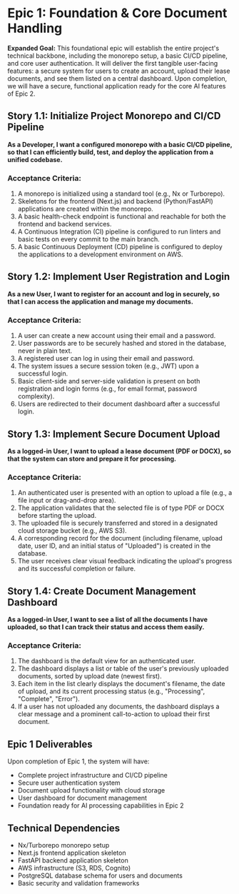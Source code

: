 # Epic 1: Foundation & Core Document Handling

**Expanded Goal:** This foundational epic will establish the entire project's technical backbone, including the monorepo setup, a basic CI/CD pipeline, and core user authentication. It will deliver the first tangible user-facing features: a secure system for users to create an account, upload their lease documents, and see them listed on a central dashboard. Upon completion, we will have a secure, functional application ready for the core AI features of Epic 2.

## Story 1.1: Initialize Project Monorepo and CI/CD Pipeline

**As a Developer, I want a configured monorepo with a basic CI/CD pipeline, so that I can efficiently build, test, and deploy the application from a unified codebase.**

### Acceptance Criteria:
1. A monorepo is initialized using a standard tool (e.g., Nx or Turborepo).  
2. Skeletons for the frontend (Next.js) and backend (Python/FastAPI) applications are created within the monorepo.  
3. A basic health-check endpoint is functional and reachable for both the frontend and backend services.  
4. A Continuous Integration (CI) pipeline is configured to run linters and basic tests on every commit to the main branch.  
5. A basic Continuous Deployment (CD) pipeline is configured to deploy the applications to a development environment on AWS.

## Story 1.2: Implement User Registration and Login

**As a new User, I want to register for an account and log in securely, so that I can access the application and manage my documents.**

### Acceptance Criteria:
1. A user can create a new account using their email and a password.  
2. User passwords are to be securely hashed and stored in the database, never in plain text.  
3. A registered user can log in using their email and password.  
4. The system issues a secure session token (e.g., JWT) upon a successful login.  
5. Basic client-side and server-side validation is present on both registration and login forms (e.g., for email format, password complexity).  
6. Users are redirected to their document dashboard after a successful login.

## Story 1.3: Implement Secure Document Upload

**As a logged-in User, I want to upload a lease document (PDF or DOCX), so that the system can store and prepare it for processing.**

### Acceptance Criteria:
1. An authenticated user is presented with an option to upload a file (e.g., a file input or drag-and-drop area).  
2. The application validates that the selected file is of type PDF or DOCX before starting the upload.  
3. The uploaded file is securely transferred and stored in a designated cloud storage bucket (e.g., AWS S3).  
4. A corresponding record for the document (including filename, upload date, user ID, and an initial status of "Uploaded") is created in the database.  
5. The user receives clear visual feedback indicating the upload's progress and its successful completion or failure.

## Story 1.4: Create Document Management Dashboard

**As a logged-in User, I want to see a list of all the documents I have uploaded, so that I can track their status and access them easily.**

### Acceptance Criteria:
1. The dashboard is the default view for an authenticated user.  
2. The dashboard displays a list or table of the user's previously uploaded documents, sorted by upload date (newest first).  
3. Each item in the list clearly displays the document's filename, the date of upload, and its current processing status (e.g., "Processing", "Complete", "Error").  
4. If a user has not uploaded any documents, the dashboard displays a clear message and a prominent call-to-action to upload their first document.

## Epic 1 Deliverables

Upon completion of Epic 1, the system will have:
- Complete project infrastructure and CI/CD pipeline
- Secure user authentication system
- Document upload functionality with cloud storage
- User dashboard for document management
- Foundation ready for AI processing capabilities in Epic 2

## Technical Dependencies

- Nx/Turborepo monorepo setup
- Next.js frontend application skeleton
- FastAPI backend application skeleton
- AWS infrastructure (S3, RDS, Cognito)
- PostgreSQL database schema for users and documents
- Basic security and validation frameworks
